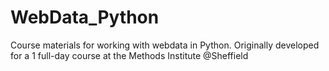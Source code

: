 # WebData_Python
Course materials for working with webdata in Python. Originally developed for a 1 full-day course at the Methods Institute @Sheffield
